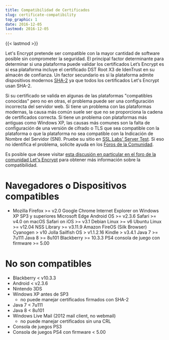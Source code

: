 ```yaml
---
title: Compatibilidad de Certificados
slug: certificate-compatibility
top_graphic: 1
date: 2016-12-05
lastmod: 2016-12-05
---
```


{{< lastmod >}}

Let's Encrypt pretende ser compatible con la mayor cantidad de software posible sin comprometer la seguridad. El principal factor determinante para determinar si una plataforma puede validar los certificados Let’s Encrypt es si esa plataforma incluye el certificado DST Root X3 de IdenTrust en su almacén de confianza. Un factor secundario es si la plataforma admite dispositivos modernos [SHA-2](https://konklone.com/post/why-google-is-hurrying-the-web-to-kill-sha-1) ya que todos los certificados Let's Encrypt usan SHA-2.

Si su certificado se valida en algunas de las plataformas "compatibles conocidas" pero no en otras, el problema puede ser una configuración incorrecta del servidor web. Si tiene un problema con las plataformas modernas, la causa más común suele ser que no se proporciona la cadena de certificados correcta. Si tiene un problema con plataformas más antiguas como Windows XP, las causas más comunes son la falta de configuración de una versión de cifrado o TLS que sea compatible con la plataforma o que la plataforma no sea compatible con la Indicación de Nombre del Servidor (SNI). Pruebe su sitio en [SSL Labs' Server Test](https://www.ssllabs.com/ssltest/). Si eso no identifica el problema, solicite ayuda en los [Foros de la Comunidad](https://community.letsencrypt.org/).

Es posible que desee visitar [esta discusión en particular en el foro de la comunidad Let's Encrypt](https://community.letsencrypt.org/t/which-browsers-and-operating-systems-support-lets-encrypt/) para obtener más información sobre la compatibilidad.

# Navegadores o Dispositivos compatibles

* Mozilla Firefox >= v2.0
Google Chrome
Internet Explorer on Windows XP SP3 y superiores
Microsoft Edge
Android OS >= v2.3.6
Safari >= v4.0 on macOS
Safari on iOS >= v3.1
Debian Linux >= v6
Ubuntu Linux >= v12.04
NSS Library >= v3.11.9
Amazon FireOS (Silk Browser)
Cyanogen > v10
Jolla Sailfish OS > v1.1.2.16
Kindle > v3.4.1
Java 7 >= 7u111
Java 8 >= 8u101
Blackberry >= 10.3.3
PS4 consola de juego con firmware >= 5.00

# No son compatibles

* Blackberry < v10.3.3
* Android < v2.3.6
* Nintendo 3DS
* Windows XP antes de SP3
  * no puede manejar certificados firmados con SHA-2
* Java 7 < 7u111
* Java 8 < 8u101
* Windows Live Mail (2012 mail client, no webmail)
  * no puede manejar certificados sin una CRL
* Consola de juegos PS3
* Consola de juegos PS4 con firmware < 5.00
